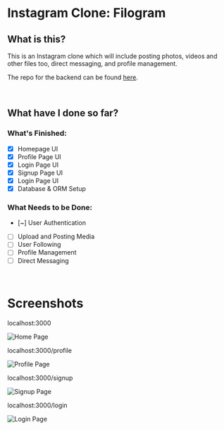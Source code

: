 # Instagram Clone: Filogram

## What is this?

This is an Instagram clone which will include posting photos, videos and other files too, direct messaging, and profile management.

The repo for the backend can be found [here](https://github.com/jahedev/filogram-server).

<br />

## What have I done so far?

### What's Finished:

- [x] Homepage UI
- [x] Profile Page UI
- [x] Login Page UI
- [x] Signup Page UI
- [x] Login Page UI
- [x] Database & ORM Setup

### What Needs to be Done:

- [~] User Authentication
- [ ] Upload and Posting Media
- [ ] User Following
- [ ] Profile Management
- [ ] Direct Messaging

<br />

# Screenshots

localhost:3000

![Home Page](https://i.imgur.com/Ntbz953.png)

localhost:3000/profile

![Profile Page](https://i.imgur.com/bK81Rmb.png)

localhost:3000/signup

![Signup Page](https://i.imgur.com/K1BJubO.png)

localhost:3000/login

![Login Page](https://i.imgur.com/q49dRbb.png)
